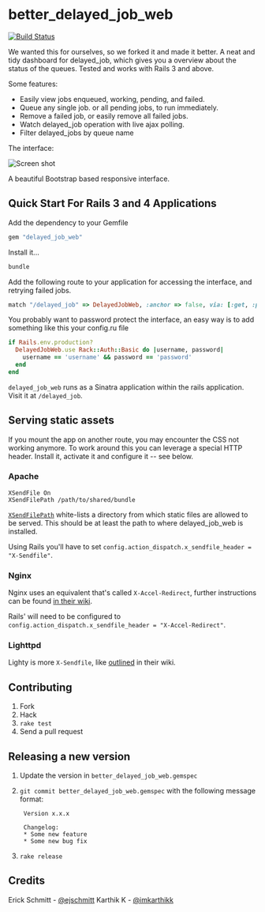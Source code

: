 better_delayed_job_web
===============
[![Build Status](https://travis-ci.org/skcript/better_delayed_job_web.svg?branch=master)](https://travis-ci.org/skcript/better_delayed_job_web)

We wanted this for ourselves, so we forked it and made it better. A neat and tidy dashboard for delayed_job, which gives you a overview about the status of the queues.
Tested and works with Rails 3 and above.

Some features:

* Easily view jobs enqueued, working, pending, and failed.
* Queue any single job. or all pending jobs, to run immediately.
* Remove a failed job, or easily remove all failed jobs.
* Watch delayed_job operation with live ajax polling.
* Filter delayed_jobs by queue name

The interface:

![Screen shot](http://dl.dropbox.com/u/1506097/Screenshots/delayed_job_web_1.png)

A beautiful Bootstrap based responsive interface.

Quick Start For Rails 3 and 4 Applications
------------------------------------

Add the dependency to your Gemfile

```ruby
gem "delayed_job_web"
```

Install it...

```ruby
bundle
```

Add the following route to your application for accessing the interface,
and retrying failed jobs.

```ruby
match "/delayed_job" => DelayedJobWeb, :anchor => false, via: [:get, :post]
```

You probably want to password protect the interface, an easy way is to add something like this your config.ru file

```ruby
if Rails.env.production?
  DelayedJobWeb.use Rack::Auth::Basic do |username, password|
    username == 'username' && password == 'password'
  end
end
```

`delayed_job_web` runs as a Sinatra application within the rails application. Visit it at `/delayed_job`.

## Serving static assets

If you mount the app on another route, you may encounter the CSS not working anymore. To work around this you can leverage a special HTTP header. Install it, activate it and configure it -- see below.

### Apache

    XSendFile On
    XSendFilePath /path/to/shared/bundle

[`XSendFilePath`](https://tn123.org/mod_xsendfile/) white-lists a directory from which static files are allowed to be served. This should be at least the path to where delayed_job_web is installed.

Using Rails you'll have to set `config.action_dispatch.x_sendfile_header = "X-Sendfile"`.

### Nginx

Nginx uses an equivalent that's called `X-Accel-Redirect`, further instructions can be found [in their wiki](http://wiki.nginx.org/XSendfile).

Rails' will need to be configured to `config.action_dispatch.x_sendfile_header = "X-Accel-Redirect"`.

### Lighttpd

Lighty is more `X-Sendfile`, like [outlined](http://redmine.lighttpd.net/projects/1/wiki/X-LIGHTTPD-send-file) in their wiki.


Contributing
------------

1. Fork
2. Hack
3. `rake test`
4. Send a pull request


Releasing a new version
-----------------------

1. Update the version in `better_delayed_job_web.gemspec`
2. `git commit better_delayed_job_web.gemspec` with the following message format:

        Version x.x.x

        Changelog:
        * Some new feature
        * Some new bug fix
3. `rake release`


Credits
------
Erick Schmitt - [@ejschmitt][1]
Karthik K - [@imkarthikk][2]

[1]: http://twitter.com/ejschmitt
[2]: http://twitter.com/imkarthikk